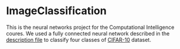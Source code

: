 # ImageClassification
This is the neural networks project for the Computational Intelligence coures. We used a fully connected neural network described in the [description file](https://github.com/hanizaheri/ImageClassification/blob/main/CI_project1.pdf) to classify four classes of [CIFAR-10](https://www.cs.toronto.edu/~kriz/cifar.html) dataset.
